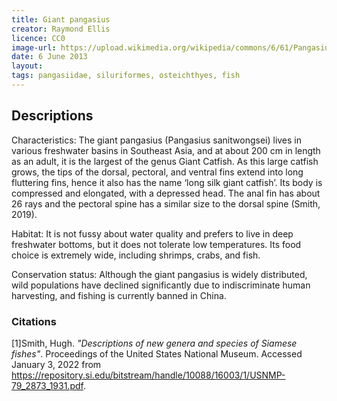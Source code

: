 ```yaml
---
title: Giant pangasius
creator: Raymond Ellis
licence: CC0
image-url: https://upload.wikimedia.org/wikipedia/commons/6/61/Pangasius_sanitwongsei_Zoologischer_Garten_Aquarium_Berlin.JPG
date: 6 June 2013
layout: 
tags: pangasiidae, siluriformes, osteichthyes, fish
---
```

## Descriptions
Characteristics: The giant pangasius (Pangasius sanitwongsei) lives in various freshwater basins in Southeast Asia, and at about 200 cm in length as an adult, it is the largest of the genus Giant Catfish. As this large catfish grows, the tips of the dorsal, pectoral, and ventral fins extend into long fluttering fins, hence it also has the name ‘long silk giant catfish’. Its body is compressed and elongated, with a depressed head. The anal fin has about 26 rays and the pectoral spine has a similar size to the dorsal spine (Smith, 2019).

Habitat: It is not fussy about water quality and prefers to live in deep freshwater bottoms, but it does not tolerate low temperatures. Its food choice is extremely wide, including shrimps, crabs, and fish.

Conservation status: Although the giant pangasius is widely distributed, wild populations have declined significantly due to indiscriminate human harvesting, and fishing is currently banned in China.

### Citations
[1]Smith, Hugh. _"Descriptions of new genera and species of Siamese fishes"_. Proceedings of the United States National Museum. Accessed January 3, 2022 from https://repository.si.edu/bitstream/handle/10088/16003/1/USNMP-79_2873_1931.pdf.
